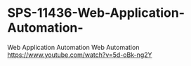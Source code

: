 # SPS-11436-Web-Application-Automation-
Web Application Automation 
Web Automation https://www.youtube.com/watch?v=5d-oBk-ng2Y
